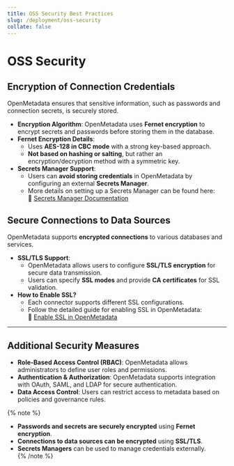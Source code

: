 ```yaml
---
title: OSS Security Best Practices
slug: /deployment/oss-security
collate: false
---
```


# OSS Security

## Encryption of Connection Credentials  

OpenMetadata ensures that sensitive information, such as passwords and connection secrets, is securely stored.  

- **Encryption Algorithm**: OpenMetadata uses **Fernet encryption** to encrypt secrets and passwords before storing them in the database.  
- **Fernet Encryption Details**:  
  - Uses **AES-128 in CBC mode** with a strong key-based approach.  
  - **Not based on hashing or salting**, but rather an encryption/decryption method with a symmetric key.  
- **Secrets Manager Support**:  
  - Users can **avoid storing credentials** in OpenMetadata by configuring an external **Secrets Manager**.  
  - More details on setting up a Secrets Manager can be found here:  
    🔗 [Secrets Manager Documentation](https://docs.open-metadata.org/latest/deployment/secrets-manager)

## Secure Connections to Data Sources

OpenMetadata supports **encrypted connections** to various databases and services.  

- **SSL/TLS Support**:  
  - OpenMetadata allows users to configure **SSL/TLS encryption** for secure data transmission.  
  - Users can specify **SSL modes** and provide **CA certificates** for SSL validation.  
- **How to Enable SSL?**  
  - Each connector supports different SSL configurations.  
  - Follow the detailed guide for enabling SSL in OpenMetadata:  
    🔗 [Enable SSL in OpenMetadata](https://docs.open-metadata.org/latest/deployment/security/enable-ssl)

---

## **Additional Security Measures**  

- **Role-Based Access Control (RBAC)**: OpenMetadata allows administrators to define user roles and permissions.  
- **Authentication & Authorization**: OpenMetadata supports integration with OAuth, SAML, and LDAP for secure authentication.  
- **Data Access Control**: Users can restrict access to metadata based on policies and governance rules.

{% note %}
- **Passwords and secrets are securely encrypted** using **Fernet encryption**.  
- **Connections to data sources can be encrypted** using **SSL/TLS**.  
- **Secrets Managers** can be used to manage credentials externally.  
{% /note %}
